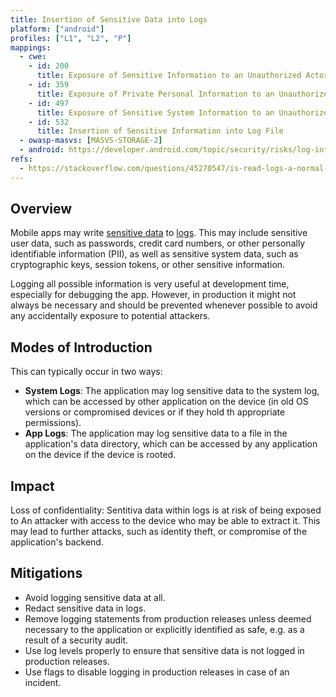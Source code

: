 ```yaml
---
title: Insertion of Sensitive Data into Logs
platform: ["android"]
profiles: ["L1", "L2", "P"]
mappings:
  - cwe:
    - id: 200
      title: Exposure of Sensitive Information to an Unauthorized Actor
    - id: 359
      title: Exposure of Private Personal Information to an Unauthorized Actor
    - id: 497
      title: Exposure of Sensitive System Information to an Unauthorized Control Sphere
    - id: 532
      title: Insertion of Sensitive Information into Log File
  - owasp-masvs: [MASVS-STORAGE-2]
  - android: https://developer.android.com/topic/security/risks/log-info-disclosure
refs:
  - https://stackoverflow.com/questions/45270547/is-read-logs-a-normal-or-dangerous-android-permission
---
```


## Overview

Mobile apps may write [sensitive data](MASTG-THEORY-0023.md "Sensitive Data") to [logs](MASTG-THEORY-0033.md "Logs"). This may include sensitive user data, such as passwords, credit card numbers, or other personally identifiable information (PII), as well as sensitive system data, such as cryptographic keys, session tokens, or other sensitive information.

Logging all possible information is very useful at development time, especially for debugging the app. However, in production it might not always be necessary and should be prevented whenever possible to avoid any accidentally exposure to potential attackers.

## Modes of Introduction

This can typically occur in two ways:

- **System Logs**: The application may log sensitive data to the system log, which can be accessed by other application on the device (in old OS versions or compromised devices or if they hold th appropriate permissions).
- **App Logs**: The application may log sensitive data to a file in the application's data directory, which can be accessed by any application on the device if the device is rooted.

## Impact

Loss of confidentiality: Sentitiva data within logs is at risk of being exposed to An attacker with access to the device who may be able to extract it. This may lead to further attacks, such as identity theft, or compromise of the application's backend.

## Mitigations

- Avoid logging sensitive data at all.
- Redact sensitive data in logs.
- Remove logging statements from production releases unless deemed necessary to the application or explicitly identified as safe, e.g. as a result of a security audit.
- Use log levels properly to ensure that sensitive data is not logged in production releases.
- Use flags to disable logging in production releases in case of an incident.
